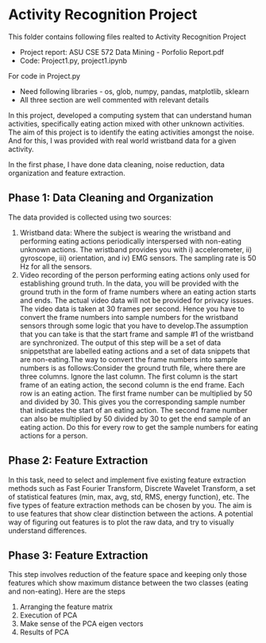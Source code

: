 
# Activity Recognition Project
This folder contains following files realted to Activity Recognition Project
- Project report: ASU CSE 572 Data Mining - Porfolio Report.pdf
- Code: Project1.py, project1.ipynb


For code in Project.py
- Need following libraries - os, glob, numpy, pandas, matplotlib, sklearn
- All three section are well commented with relevant details


In this project, developed a computing system that can understand human activities, specifically eating action mixed with other unknown activities. The aim of this project is to identify the eating activities amongst the noise. And for this, I was provided with real world wristband data for a given activity.

In the first phase, I have done data cleaning, noise reduction, data organization and feature extraction.

## Phase 1: Data Cleaning and Organization

The data provided is collected using two sources:
1. Wristband data: Where the subject is wearing the wristband and performing eating actions periodically interspersed with non-eating unknown actions. The wristband provides you with i) accelerometer, ii) gyroscope, iii) orientation, and iv) EMG sensors. The sampling rate is 50 Hz for all the sensors.
2. Video recording of the person performing eating actions only used for establishing ground truth. In the data, you will be provided with the ground truth in the form of frame numbers where an eating action starts and ends. The actual video data will not be provided for privacy issues. The video data is taken at 30 frames per second. Hence you have to convert the frame numbers into sample numbers for the wristband sensors through some logic that you have to develop.The assumption that you can take is that the start frame and sample #1 of the wristband are synchronized. The output of this step will be a set of data snippetsthat are labelled eating actions and a set of data snippets that are non-eating.The way to convert the frame numbers into sample numbers is as follows:Consider the ground truth file, where there are three columns. Ignore the last column. The first column is the start frame of an eating action, the second column is the end frame. Each row is an eating action. The first frame number can be
multiplied by 50 and divided by 30. This gives you the corresponding sample number that indicates the start of an eating action. The second frame number can also be multiplied by 50 divided by 30 to get the end sample of an eating action. Do this for every row to get the sample numbers for eating actions for a person.

## Phase 2: Feature Extraction
In this task, need to select and implement five existing feature extraction methods such as Fast Fourier Transform, Discrete Wavelet Transform, a set of statistical features (min, max, avg, std, RMS, energy function), etc. The five types of feature extraction methods can be chosen by you. The aim is to use features that show clear distinction between the actions. A potential way of figuring out features is to plot the raw data, and try to visually understand differences. 

## Phase 3: Feature Extraction
This step involves reduction of the feature space and keeping only those features which show maximum distance between the two classes (eating and non-eating). Here are the steps
1. Arranging the feature matrix
2. Execution of PCA
3. Make sense of the PCA eigen vectors
4. Results of PCA
